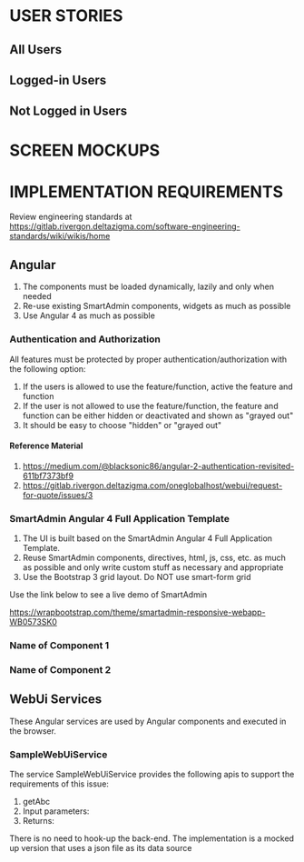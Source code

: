 # USER STORIES

## All Users

## Logged-in Users

## Not Logged in Users

# SCREEN MOCKUPS

# IMPLEMENTATION REQUIREMENTS
Review engineering standards at https://gitlab.rivergon.deltazigma.com/software-engineering-standards/wiki/wikis/home

## Angular
1.  The components must be loaded dynamically, lazily and only when needed
1.  Re-use existing SmartAdmin components, widgets as much as possible
1.  Use Angular 4 as much as possible

### Authentication and Authorization
All features must be protected by proper authentication/authorization with the following option:
1. If the users is allowed to use the feature/function, active the feature and function
1. If the user is not allowed to use the feature/function, the feature and function can be either hidden or deactivated and shown as "grayed out"
  1.  It should be easy to choose "hidden" or "grayed out"
  
#### Reference Material
1.  https://medium.com/@blacksonic86/angular-2-authentication-revisited-611bf7373bf9
1.  https://gitlab.rivergon.deltazigma.com/oneglobalhost/webui/request-for-quote/issues/3

### SmartAdmin Angular 4 Full Application Template
1.  The UI is built based on the SmartAdmin Angular 4 Full Application Template.
1.  Reuse SmartAdmin components, directives, html, js, css, etc. as much as possible and only write custom stuff as necessary and appropriate
1.  Use the Bootstrap 3 grid layout. Do NOT use smart-form grid

Use the link below to see a live demo of SmartAdmin

https://wrapbootstrap.com/theme/smartadmin-responsive-webapp-WB0573SK0

### Name of Component 1

### Name of Component 2

## WebUi Services
These Angular services are used by Angular components and executed in the browser.

### SampleWebUiService
The service SampleWebUiService provides the following apis to support the requirements of this issue:

1.  getAbc 
  1.  Input parameters: <describe>
  1.  Returns: <describe json>
  
There is no need to hook-up the back-end. The implementation is a mocked up version that uses a json file as its data source
